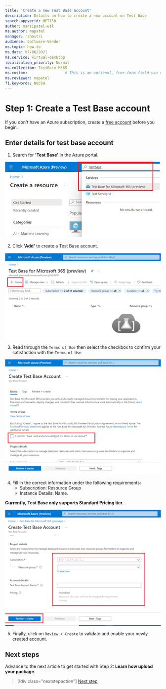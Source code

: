 ```yaml
---
title: 'Create a new Test Base account'
description: Details on how to create a new account on Test Base
search.appverid: MET150
author: mansipatel-usl
ms.author: mapatel
manager: rshastri
audience: Software-Vendor
ms.topic: how-to
ms.date: 07/06/2021
ms.service: virtual-desktop
localization_priority: Normal
ms.collection: TestBase-M365
ms.custom:                 # This is an optional, free-form field you can use to define your own collection of articles. If you have more than one value, format as a bulleted list. This field truncates to something like 144 characters (inclusive of spaces) so keep it short.
ms.reviewer: mapatel
f1.keywords: NOCSH
---
```


# Step 1: Create a Test Base account

If you don't have an Azure subscription, create a [free account](https://azure.microsoft.com/free/) before you begin.

## Enter details for test base account
 
1. Search for **'Test Base'** in the Azure portal.

![Create a Test Base Account search image.](Media/CreateTestAccount1.png)

2. Click **'Add'** to create a Test Base account.

![Clicking on add to create the account.](Media/CreateTestAccount2.png)

3.  Read through the ```Terms of Use``` then select the checkbox to confirm your satisfaction with the ```Terms of Use```.

![Review the terms of use.](Media/CreateTestAccount3.png)

4.  Fill in the correct information under the following requirements: 
    -   Subscription: Resource Group
    -   Instance Details: Name.

**Currently, Test Base only supports Standard Pricing tier.**

![Select subscription, resource group and type in the details.](Media/CreateTestAccount4.png)

5.  Finally, click on ```Review + Create``` to validate and enable your newly created account.

## Next steps

Advance to the next article to get started with Step 2: **Learn how upload your package.**
> [!div class="nextstepaction"]
> [Next step](uploadApplication.md)

<!---
Add button for next page
-->
